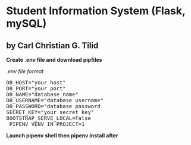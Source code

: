 # Student Information System (Flask, mySQL)
## by Carl Christian G. Tilid

**Create .env file and download pipfiles**

*.env file format*
<pre>
DB_HOST="your host"
DB_PORT="your port"
DB_NAME="database name"
DB_USERNAME="database username"
DB_PASSWORD="database password
SECRET_KEY="your secret key"
BOOTSTRAP_SERVE_LOCAL=False
 PIPENV_VENV_IN_PROJECT=1
</pre>
**Launch pipenv shell then pipenv install after**
